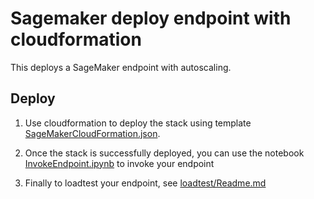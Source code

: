 # Sagemaker deploy endpoint with cloudformation
This deploys a SageMaker endpoint with autoscaling.

## Deploy
1. Use cloudformation to deploy the stack using template [SageMakerCloudFormation.json](SageMakerCloudFormation.json).

2. Once the stack is successfully deployed, you can use the notebook  [InvokeEndpoint.ipynb](InvokeEndpoint.ipynb) to invoke your endpoint

3. Finally to loadtest your endpoint, see [loadtest/Readme.md](loadtest/Readme.md)